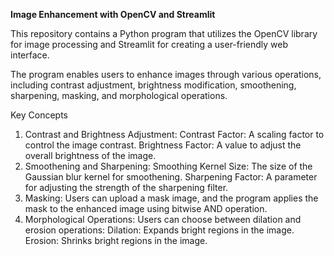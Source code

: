 __Image Enhancement with OpenCV and Streamlit__

This repository contains a Python program that utilizes the OpenCV library for image processing and Streamlit for creating a user-friendly web interface. 

The program enables users to enhance images through various operations, including contrast adjustment, brightness modification, smoothening, sharpening, masking, and morphological operations.

Key Concepts
1. Contrast and Brightness Adjustment:
Contrast Factor: A scaling factor to control the image contrast.
Brightness Factor: A value to adjust the overall brightness of the image.
2. Smoothening and Sharpening:
Smoothing Kernel Size: The size of the Gaussian blur kernel for smoothening.
Sharpening Factor: A parameter for adjusting the strength of the sharpening filter.
3. Masking:
Users can upload a mask image, and the program applies the mask to the enhanced image using bitwise AND operation.
4. Morphological Operations:
Users can choose between dilation and erosion operations:
Dilation: Expands bright regions in the image.
Erosion: Shrinks bright regions in the image.
